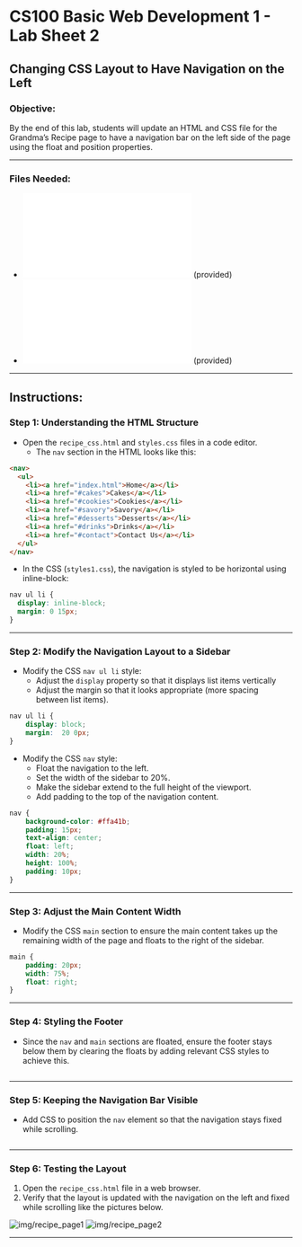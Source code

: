 # CS100 Basic Web Development 1 - Lab Sheet 2

## Changing CSS Layout to Have Navigation on the Left

### Objective:
By the end of this lab, students will update an HTML and CSS file for the Grandma’s Recipe page to have a navigation bar on the left side of the page using the float and position properties.

---

### Files Needed:
- ![`recipe_css.html`](recipe_css.html) (provided)
- ![`styles.css`](styles.css) (provided)

---

## Instructions:

### Step 1: Understanding the HTML Structure
- Open the `recipe_css.html` and `styles.css` files in a code editor.
   - The `nav` section in the HTML looks like this:
```html
<nav>
  <ul>
    <li><a href="index.html">Home</a></li>
    <li><a href="#cakes">Cakes</a></li>
    <li><a href="#cookies">Cookies</a></li>
    <li><a href="#savory">Savory</a></li>
    <li><a href="#desserts">Desserts</a></li>
    <li><a href="#drinks">Drinks</a></li>
    <li><a href="#contact">Contact Us</a></li>
  </ul>
</nav>
```

- In the CSS (`styles1.css`), the navigation is styled to be horizontal using inline-block:
```css
nav ul li {
  display: inline-block;
  margin: 0 15px;
}
```

---
### Step 2: Modify the Navigation Layout to a Sidebar
- Modify the CSS `nav ul li` style:
  - Adjust the `display` property so that it displays list items vertically
  - Adjust the margin so that it looks appropriate (more spacing between list items).
```css
nav ul li {
    display: block;
    margin:  20 0px;
}
```

- Modify the CSS `nav` style:
   - Float the navigation to the left.
   - Set the width of the sidebar to 20%.
   - Make the sidebar extend to the full height of the viewport.
   - Add padding to the top of the navigation content.
```css
nav {
    background-color: #ffa41b;
    padding: 15px;
    text-align: center;
    float: left;
    width: 20%;
    height: 100%;
    padding: 10px;
}
```
---
### Step 3: Adjust the Main Content Width
- Modify the CSS `main` section to ensure the main content takes up the remaining width of the page and floats to the right of the sidebar.
```css
main {
    padding: 20px;
    width: 75%;
    float: right;
}
```

---
### Step 4: Styling the Footer
- Since the `nav` and `main` sections are floated, ensure the footer stays below them by clearing the floats by adding relevant CSS styles to achieve this.
```css
```

---
### Step 5: Keeping the Navigation Bar Visible
- Add CSS to position the `nav` element so that the navigation stays fixed while scrolling.
```css
```

---
### Step 6: Testing the Layout
1. Open the `recipe_css.html` file in a web browser.
2. Verify that the layout is updated with the navigation on the left and fixed while scrolling like the pictures below.

![img/recipe_page1](img/recipe_page1.png)
![img/recipe_page2](img/recipe_page2.png)


---

